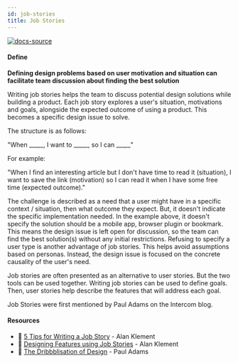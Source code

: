 ```yaml
---
id: job-stories
title: Job Stories
---
```


[![docs-source](https://img.shields.io/badge/SRC-UX%20Companion-blue)](https://play.google.com/store/apps/details?id=com.cyberduck.uxcompanion)

#### Define

**Defining design problems based on user motivation and situation can facilitate team discussion about finding the best solution**

Writing job stories helps the team to discuss potential design solutions while building a product. Each job story explores a user's situation, motivations and goals, alongside the expected outcome of using a product. This becomes a specific design issue to solve.

The structure is as follows:

"When _____, I want to _____, so I can _____"

For example:

"When I find an interesting article but I don't have time to read it (situation), I want to save the link (motivation) so I can read it when I have some free time (expected outcome)."

The challenge is described as a need that a user might have in a specific context / situation, then what outcome they expect. But, it doesn't indicate the specific implementation needed. In the example above, it doesn't specify the solution should be a mobile app, browser plugin or bookmark. This means the design issue is left open for discussion, so the team can find the best solution(s) without any initial restrictions. Refusing to specify a user type is another advantage of job stories. This helps avoid assumptions based on personas. Instead, the design issue is focused on the concrete causality of the user's need.

Job stories are often presented as an alternative to user stories. But the two tools can be used together. Writing job stories can be used to define goals. Then, user stories help describe the features that will address each goal.

Job Stories were first mentioned by Paul Adams on the Intercom blog.

#### Resources

* 📃 [5 Tips for Writing a Job Story](https://jtbd.info/5-tips-for-writing-a-job-story-7c9092911fc9#.95d2oqpmq) - Alan Klement
* 📃 [Designing Features using Job Stories](https://blog.intercom.com/using-job-stories-design-features-ui-ux/) - Alan Klement
* 📃 [The Dribbblisation of Design](https://blog.intercom.com/the-dribbblisation-of-design/) - Paul Adams